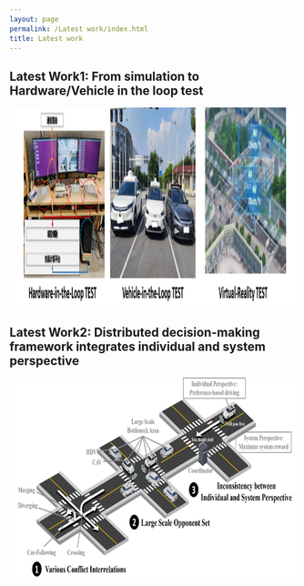 ```yaml
---
layout: page
permalink: /Latest work/index.html
title: Latest work
---
```


## Latest Work1: From simulation to Hardware/Vehicle in the loop test

<div>
<img src="/images/latest1.png" style="width: 800px; height: 350px;">
</div>

## Latest Work2: Distributed decision-making framework integrates individual and system perspective

<div>
<img src="/images/latest2.png" style="width: 800px; height: 350px;">
</div>
